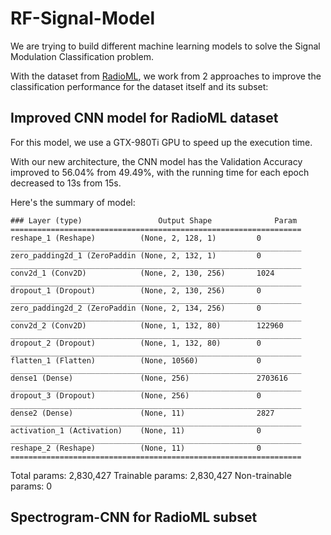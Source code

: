 # RF-Signal-Model

We are trying to build different machine learning models to solve the Signal Modulation Classification problem.

With the dataset from [RadioML](https://radioml.org/datasets/radioml-2016-10-dataset/), we work from 2 approaches to improve the classification performance for the dataset itself and its subset:

## Improved CNN model for RadioML dataset
For this model, we use a GTX-980Ti GPU to speed up the execution time.

With our new architecture, the CNN model has the Validation Accuracy improved to 56.04% from 49.49%, with the running time for each epoch decreased to 13s from 15s.

Here's the summary of model:
```
### Layer (type)                 Output Shape              Param  
=================================================================
reshape_1 (Reshape)          (None, 2, 128, 1)         0         
_________________________________________________________________
zero_padding2d_1 (ZeroPaddin (None, 2, 132, 1)         0         
_________________________________________________________________
conv2d_1 (Conv2D)            (None, 2, 130, 256)       1024      
_________________________________________________________________
dropout_1 (Dropout)          (None, 2, 130, 256)       0         
_________________________________________________________________
zero_padding2d_2 (ZeroPaddin (None, 2, 134, 256)       0         
_________________________________________________________________
conv2d_2 (Conv2D)            (None, 1, 132, 80)        122960    
_________________________________________________________________
dropout_2 (Dropout)          (None, 1, 132, 80)        0         
_________________________________________________________________
flatten_1 (Flatten)          (None, 10560)             0         
_________________________________________________________________
dense1 (Dense)               (None, 256)               2703616   
_________________________________________________________________
dropout_3 (Dropout)          (None, 256)               0         
_________________________________________________________________
dense2 (Dense)               (None, 11)                2827      
_________________________________________________________________
activation_1 (Activation)    (None, 11)                0         
_________________________________________________________________
reshape_2 (Reshape)          (None, 11)                0         
=================================================================
```

Total params: 2,830,427
Trainable params: 2,830,427
Non-trainable params: 0


## Spectrogram-CNN for RadioML subset